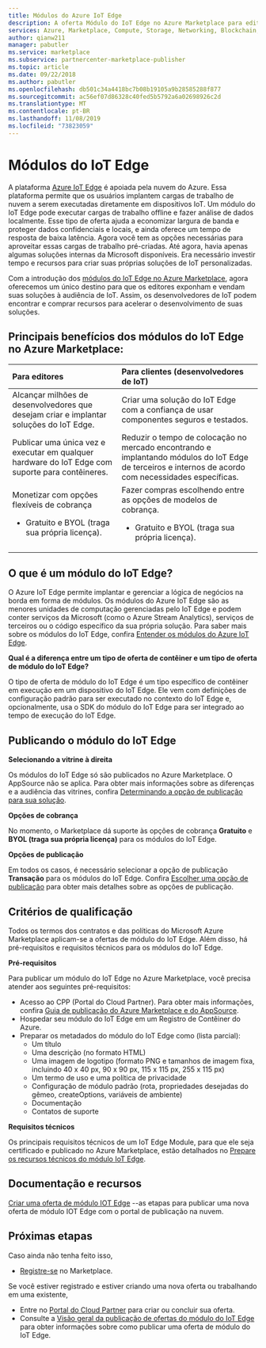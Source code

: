 ```yaml
---
title: Módulos do Azure IoT Edge
description: A oferta Módulo do IoT Edge no Azure Marketplace para editores de aplicativos e serviços.
services: Azure, Marketplace, Compute, Storage, Networking, Blockchain, IoT Edge module offer
author: qianw211
manager: pabutler
ms.service: marketplace
ms.subservice: partnercenter-marketplace-publisher
ms.topic: article
ms.date: 09/22/2018
ms.author: pabutler
ms.openlocfilehash: db501c34a4418bc7b08b19105a9b28585288f877
ms.sourcegitcommit: ac56ef07d86328c40fed5b5792a6a02698926c2d
ms.translationtype: MT
ms.contentlocale: pt-BR
ms.lasthandoff: 11/08/2019
ms.locfileid: "73823059"
---
```

# <a name="iot-edge-modules"></a>Módulos do IoT Edge

A plataforma [Azure IoT Edge](https://azure.microsoft.com/services/iot-edge/) é apoiada pela nuvem do Azure.  Essa plataforma permite que os usuários implantem cargas de trabalho de nuvem a serem executadas diretamente em dispositivos IoT.  Um módulo do IoT Edge pode executar cargas de trabalho offline e fazer análise de dados localmente. Esse tipo de oferta ajuda a economizar largura de banda e proteger dados confidenciais e locais, e ainda oferece um tempo de resposta de baixa latência.  Agora você tem as opções necessárias para aproveitar essas cargas de trabalho pré-criadas. Até agora, havia apenas algumas soluções internas da Microsoft disponíveis.  Era necessário investir tempo e recursos para criar suas próprias soluções de IoT personalizadas.

Com a introdução dos [módulos do IoT Edge no Azure Marketplace](https://azuremarketplace.microsoft.com/marketplace/apps/category/internet-of-things?page=1), agora oferecemos um único destino para que os editores exponham e vendam suas soluções à audiência de IoT. Assim, os desenvolvedores de IoT podem encontrar e comprar recursos para acelerar o desenvolvimento de suas soluções.  

## <a name="key-benefits-of-iot-edge-modules-in-azure-marketplace"></a>Principais benefícios dos módulos do IoT Edge no Azure Marketplace:

| **Para editores**    | **Para clientes (desenvolvedores de IoT)**  |
| :------------------- | :-------------------|
| Alcançar milhões de desenvolvedores que desejam criar e implantar soluções do IoT Edge.  | Criar uma solução do IoT Edge com a confiança de usar componentes seguros e testados. |
| Publicar uma única vez e executar em qualquer hardware do IoT Edge com suporte para contêineres. | Reduzir o tempo de colocação no mercado encontrando e implantando módulos do IoT Edge de terceiros e internos de acordo com necessidades específicas. |
| Monetizar com opções flexíveis de cobrança <ul> <li> Gratuito e BYOL (traga sua própria licença). </li> </ul> | Fazer compras escolhendo entre as opções de modelos de cobrança. <ul> <li> Gratuito e BYOL (traga sua própria licença). </li> </ul> |

## <a name="what-is-an-iot-edge-module"></a>O que é um módulo do IoT Edge?

O Azure IoT Edge permite implantar e gerenciar a lógica de negócios na borda em forma de módulos. Os módulos do Azure IoT Edge são as menores unidades de computação gerenciadas pelo IoT Edge e podem conter serviços da Microsoft (como o Azure Stream Analytics), serviços de terceiros ou o código específico da sua própria solução. Para saber mais sobre os módulos do IoT Edge, confira [Entender os módulos do Azure IoT Edge](https://docs.microsoft.com/azure/iot-edge/iot-edge-modules).

**Qual é a diferença entre um tipo de oferta de contêiner e um tipo de oferta de módulo do IoT Edge?**

O tipo de oferta de módulo do IoT Edge é um tipo específico de contêiner em execução em um dispositivo do IoT Edge. Ele vem com definições de configuração padrão para ser executado no contexto do IoT Edge e, opcionalmente, usa o SDK do módulo do IoT Edge para ser integrado ao tempo de execução do IoT Edge.

## <a name="publishing-your-iot-edge-module"></a>Publicando o módulo do IoT Edge

**Selecionando a vitrine à direita**

Os módulos do IoT Edge só são publicados no Azure Marketplace. O AppSource não se aplica.  Para obter mais informações sobre as diferenças e a audiência das vitrines, confira [Determinando a opção de publicação para sua solução](https://docs.microsoft.com/azure/marketplace/determine-your-listing-type).
 
**Opções de cobrança**

No momento, o Marketplace dá suporte às opções de cobrança **Gratuito** e **BYOL (traga sua própria licença)** para os módulos do IoT Edge.
 
**Opções de publicação**

Em todos os casos, é necessário selecionar a opção de publicação **Transação** para os módulos do IoT Edge.  Confira [Escolher uma opção de publicação](https://docs.microsoft.com/azure/marketplace/determine-your-listing-type) para obter mais detalhes sobre as opções de publicação.  

## <a name="eligibility-criteria"></a>Critérios de qualificação

Todos os termos dos contratos e das políticas do Microsoft Azure Marketplace aplicam-se a ofertas de módulo do IoT Edge.  Além disso, há pré-requisitos e requisitos técnicos para os módulos do IoT Edge.  

**Pré-requisitos**

Para publicar um módulo do IoT Edge no Azure Marketplace, você precisa atender aos seguintes pré-requisitos:

- Acesso ao CPP (Portal do Cloud Partner). Para obter mais informações, confira [Guia de publicação do Azure Marketplace e do AppSource](https://docs.microsoft.com/azure/marketplace/marketplace-publishers-guide).
- Hospedar seu módulo do IoT Edge em um Registro de Contêiner do Azure. 
- Preparar os metadados do módulo do IoT Edge como (lista parcial): 
    - Um título
    - Uma descrição (no formato HTML)
    - Uma imagem de logotipo (formato PNG e tamanhos de imagem fixa, incluindo 40 x 40 px, 90 x 90 px, 115 x 115 px, 255 x 115 px)
    - Um termo de uso e uma política de privacidade
    - Configuração de módulo padrão (rota, propriedades desejadas do gêmeo, createOptions, variáveis de ambiente)
    - Documentação
    - Contatos de suporte

**Requisitos técnicos**

Os principais requisitos técnicos de um IoT Edge Module, para que ele seja certificado e publicado no Azure Marketplace, estão detalhados no [Prepare os recursos técnicos do módulo IoT Edge](https://docs.microsoft.com/azure/marketplace/cloud-partner-portal/iot-edge-module/cpp-create-technical-assets).  

## <a name="documentation-and-resources"></a>Documentação e recursos

[Criar uma oferta de módulo IOT Edge](https://docs.microsoft.com/azure/marketplace/cloud-partner-portal/iot-edge-module/cpp-create-offer) --as etapas para publicar uma nova oferta de módulo IOT Edge com o portal de publicação na nuvem.

## <a name="next-steps"></a>Próximas etapas

Caso ainda não tenha feito isso,

- [Registre-se](https://azuremarketplace.microsoft.com/sell) no Marketplace.

Se você estiver registrado e estiver criando uma nova oferta ou trabalhando em uma existente,

- Entre no [Portal do Cloud Partner](https://cloudpartner.azure.com/) para criar ou concluir sua oferta.
- Consulte a [Visão geral da publicação de ofertas do módulo do IoT Edge](https://docs.microsoft.com/azure/marketplace/cloud-partner-portal/iot-edge-module/cpp-offer-process-parts) para obter informações sobre como publicar uma oferta de módulo do IoT Edge.
